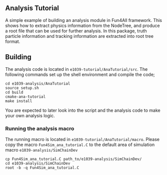 ## Analysis Tutorial

A simple example of building an analysis module in Fun4All framework. This shows how to extract physics information
from the NodeTree, and produce a root file that can be used for further analysis. In this package, truth particle information 
and tracking information are extracted into root tree format.

## Building

The analysis code is located in `e1039-tutorial/AnaTutorial/src`.
The following commands set up the shell environment and compile the code;
```
cd e1039-analysis/AnaTutorial
source setup.sh
cd build
cmake-ana-tutorial
make install
```
You are expected to later look into the script and the analysis code to make your own analysis logic.

### Running the analysis macro

The running macro is located in `e1039-tutorial/AnaTutorial/macro`.
Please copy the macro `Fun4Sim_ana_tutorial.C` to the default area of simulation macro `e1039-analysis/SimChainDev`

```
cp Fun4Sim_ana_tutorial.C path_to/e1039-analysis/SimChainDev/
cd e1039-analysis/SimChainDev
root -b -q Fun4Sim_ana_tutorial.C
```
